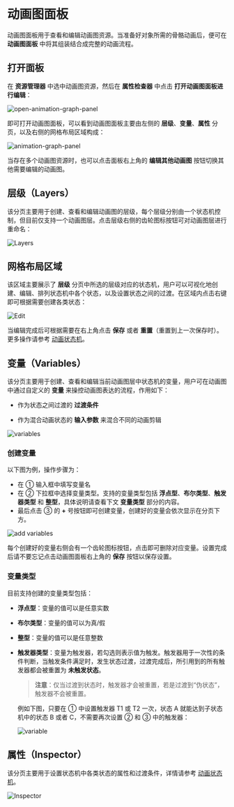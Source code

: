 # 动画图面板

动画图面板用于查看和编辑动画图资源。当准备好对象所需的骨骼动画后，便可在 **动画图面板** 中将其组装结合成完整的动画流程。

## 打开面板

在 **资源管理器** 中选中动画图资源，然后在 **属性检查器** 中点击 **打开动画图面板进行编辑**：

![open-animation-graph-panel](animation-graph-panel/open-animation-graph-panel.png)

即可打开动画图面板，可以看到动画图面板主要由左侧的 **层级**、**变量**、**属性** 分页，以及右侧的网格布局区域构成：

![animation-graph-panel](animation-graph-panel/animation-graph-panel.png)

当存在多个动画图资源时，也可以点击面板右上角的 **编辑其他动画图** 按钮切换其他需要编辑的动画图。

## 层级（Layers）

该分页主要用于创建、查看和编辑动画图的层级，每个层级分别由一个状态机控制，但目前仅支持一个动画图层。点击层级右侧的齿轮图标按钮可对动画图层进行重命名：

![Layers](animation-graph-panel/layers.png)

## 网格布局区域

该区域主要展示了 **层级** 分页中所选的层级对应的状态机，用户可以可视化地创建、编辑、排列状态机中各个状态，以及设置状态之间的过渡。在区域内点击右键即可根据需要创建各类状态：

![Edit](animation-graph-panel/edit.png)

当编辑完成后可根据需要在右上角点击 **保存** 或者 **重置**（重置到上一次保存时）。更多操作请参考 [动画状态机](animation-graph-basics.md)。

## 变量（Variables）

该分页主要用于创建、查看和编辑当前动画图层中状态机的变量，用户可在动画图中通过自定义的 **变量** 来操控动画图表达的流程，作用如下：

- 作为状态之间过渡的 **过渡条件**

- 作为混合动画状态的 **输入参数** 来混合不同的动画剪辑

![variables](animation-graph-panel/variables.png)

### 创建变量

以下图为例，操作步骤为：
- 在 ① 输入框中填写变量名
- 在 ② 下拉框中选择变量类型。支持的变量类型包括 **浮点型**、**布尔类型**、**触发器类型** 和 **整型**，具体说明请查看下文 **变量类型** 部分的内容。
- 最后点击 ③ 的 **+** 号按钮即可创建变量，创建好的变量会依次显示在分页下方。

![add variables](animation-graph-panel/add-variables.png)

每个创建好的变量右侧会有一个齿轮图标按钮，点击即可删除对应变量。设置完成后请不要忘记点击动画图面板右上角的 **保存** 按钮以保存设置。

### 变量类型

目前支持创建的变量类型包括：

- **浮点型**：变量的值可以是任意实数

- **布尔类型**：变量的值可以为真/假

- **整型**：变量的值可以是任意整数

- **触发器类型**：变量为触发器，若勾选则表示值为触发。触发器用于一次性的条件判断，当触发条件满足时，发生状态过渡，过渡完成后，所引用到的所有触发器都会被重置为 **未触发状态**。

  > **注意**：仅当过渡到状态时，触发器才会被重置，若是过渡到“伪状态”，触发器不会被重置。

  例如下图，只要在 ① 中设置触发器 T1 或 T2 一次，状态 A 就能达到子状态机中的状态 B 或者 C，不需要再次设置 ② 和 ③ 中的触发器：

  ![variable](animation-graph-panel/variable-eg.png)

  <!--
  这些图都是用 ProcessOn 进行编辑的，源文件以 POS 格式保存在 zh/animation/marionette 目录下，可将其导入到 ProcessOn 再次编辑。
  -->

## 属性（Inspector）

该分页主要用于设置状态机中各类状态的属性和过渡条件，详情请参考 [动画状态机](animation-graph-basics.md)。

![Inspector](animation-graph-panel/inspector.png)

